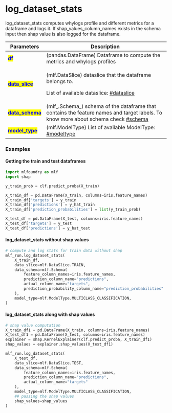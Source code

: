 # log\_dataset\_stats

log\_dataset\_stats computes whylogs profile and different metrics for a dataframe and logs it. If shap\_values\_column\_names exists in the schema input then shap value is also logged for the dataframe.

| Parameters                                        | Description                                                                                                                                                                  |
| ------------------------------------------------- | ---------------------------------------------------------------------------------------------------------------------------------------------------------------------------- |
| <mark style="color:blue;">**df**</mark>           | (pandas.DataFrame) Dataframe to compute the metrics and whylogs profiles                                                                                                     |
| <mark style="color:blue;">**data\_slice**</mark>  | <p>(mlf.DataSlice) dataslice that the dataframe belongs to.</p><p>List of available dataslice: <a data-mention href="../enums.md#dataslice">#dataslice</a></p>               |
| <mark style="color:blue;">**data\_schema**</mark> | (mlf\_.Schema\_) schema of the dataframe that contains the feature names and target labels. To know more about schema check [#schema](../../../concepts.md#schema "mention") |
| <mark style="color:blue;">**model\_type**</mark>  | (mlf.ModelType) List of available ModelType: [#modeltype](../enums.md#modeltype "mention")                                                                                   |

### Examples

#### Getting the train and test dataframes

```python
import mlfoundry as mlf
import shap

y_train_prob = clf.predict_proba(X_train)

X_train_df = pd.DataFrame(X_train, columns=iris.feature_names)
X_train_df['targets'] = y_train
X_train_df['predictions'] = y_hat_train
X_train_df['prediction_probabilities'] = list(y_train_prob)

X_test_df = pd.DataFrame(X_test, columns=iris.feature_names)
X_test_df['targets'] = y_test
X_test_df['predictions'] = y_hat_test
```

#### log\_dataset\_stats without shap values

```python
# compute and log stats for train data without shap
mlf_run.log_dataset_stats(
    X_train_df, 
    data_slice=mlf.DataSlice.TRAIN,
    data_schema=mlf.Schema(
        feature_column_names=iris.feature_names,
        prediction_column_name="predictions",
        actual_column_name="targets",
        prediction_probability_column_name="prediction_probabilities"   # to calculate probability related metrics
    ),
    model_type=mlf.ModelType.MULTICLASS_CLASSIFICATION,
)
```

#### log\_dataset\_stats along with shap values

```python
# shap value computation
X_train_df1 = pd.DataFrame(X_train, columns=iris.feature_names)
X_test_df1 = pd.DataFrame(X_test, columns=iris.feature_names)
explainer = shap.KernelExplainer(clf.predict_proba, X_train_df1)
shap_values = explainer.shap_values(X_test_df1)

mlf_run.log_dataset_stats(
    X_test_df, 
    data_slice=mlf.DataSlice.TEST,
    data_schema=mlf.Schema(
        feature_column_names=iris.feature_names,
        prediction_column_name="predictions",
        actual_column_name="targets"
    ),
    model_type=mlf.ModelType.MULTICLASS_CLASSIFICATION,
    ## passing the shap values
    shap_values=shap_values
)
```

